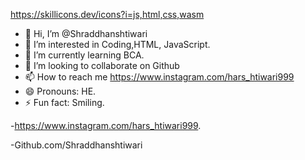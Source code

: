 https://skillicons.dev/icons?i=js,html,css,wasm
- 👋 Hi, I’m @Shraddhanshtiwari
- 👀 I’m interested in Coding,HTML, JavaScript.
- 🌱 I’m currently learning BCA.
- 💞️ I’m looking to collaborate on Github
- 📫 How to reach me https://www.instagram.com/hars_htiwari999
- 😄 Pronouns: HE.
- ⚡ Fun fact: Smiling.

-https://www.instagram.com/hars_htiwari999.

-Github.com/Shraddhanshtiwari
